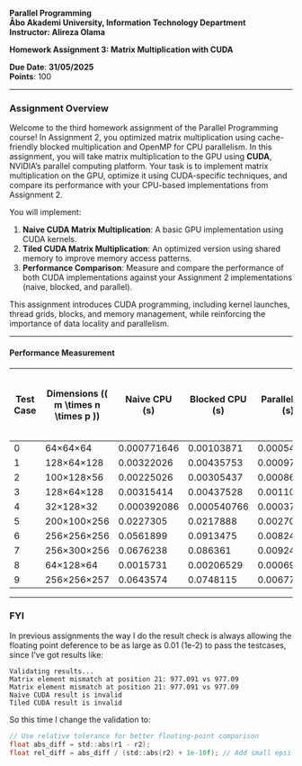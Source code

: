 **Parallel Programming**  
**Åbo Akademi University, Information Technology Department**  
**Instructor: Alireza Olama**

**Homework Assignment 3: Matrix Multiplication with CUDA**

**Due Date**: **31/05/2025**  
**Points**: 100

---

### Assignment Overview

Welcome to the third homework assignment of the Parallel Programming course!
In Assignment 2, you optimized matrix multiplication using cache-friendly blocked multiplication and OpenMP for CPU
parallelism. In this assignment, you will take matrix multiplication to the GPU using **CUDA**, NVIDIA’s parallel
computing platform. Your task is to implement matrix multiplication on the GPU, optimize it using CUDA-specific
techniques, and compare its performance with your CPU-based implementations from Assignment 2.

You will implement:

1. **Naive CUDA Matrix Multiplication**: A basic GPU implementation using CUDA kernels.
2. **Tiled CUDA Matrix Multiplication**: An optimized version using shared memory to improve memory access patterns.
3. **Performance Comparison**: Measure and compare the performance of both CUDA implementations against your Assignment
   2 implementations (naive, blocked, and parallel).

This assignment introduces CUDA programming, including kernel launches, thread grids, blocks, and memory management,
while reinforcing the importance of data locality and parallelism.

---

#### Performance Measurement


| Test Case | Dimensions (\( m \times n \times p \)) | Naive CPU (s) | Blocked CPU (s) | Parallel CPU (s) | Naive CUDA (s) | Tiled CUDA (s) | Tiled CUDA Speedup (vs. Naive CUDA) | Tiled CUDA Speedup (vs. Parallel CPU) |
|-----------|----------------------------------------|---------------|-----------------|------------------|----------------|----------------|-------------------------------------|---------------------------------------|
| 0 | 64×64×64 | 0.000771646 | 0.00103871 | 0.000543011 | 0.217056 | 0.00021424 | 1013.15x | 2.54x |
| 1 | 128×64×128 | 0.00322026 | 0.00435753 | 0.000974768 | 0.180308 | 0.00143795 | 125.39x | 0.68x |
| 2 | 100×128×56 | 0.00225026 | 0.00305437 | 0.000868726 | 0.192158 | 0.000141216 | 1360.74x | 6.15x |
| 3 | 128×64×128 | 0.00315414 | 0.00437528 | 0.00110228 | 0.192844 | 0.00144275 | 133.66x | 0.76x |
| 4 | 32×128×32 | 0.000392086 | 0.000540766 | 0.000374269 | 0.202216 | 0.00152822 | 132.32x | 0.24x |
| 5 | 200×100×256 | 0.0227305 | 0.0217888 | 0.0027006 | 0.186828 | 0.000112512 | 1660.52x | 24.00x |
| 6 | 256×256×256 | 0.0561899 | 0.0913475 | 0.0082478 | 0.20308 | 0.00013936 | 1457.23x | 59.19x |
| 7 | 256×300×256 | 0.0676238 | 0.086361 | 0.00924776 | 0.207222 | 0.00150822 | 137.39x | 6.13x |
| 8 | 64×128×64 | 0.0015731 | 0.00206529 | 0.000696908 | 0.201128 | 0.000156928 | 1281.66x | 4.44x |
| 9 | 256×256×257 | 0.0643574 | 0.0748115 | 0.00677648 | 0.185035 | 0.00155738 | 118.81x | 4.35x |

---

### FYI
In previous assignments the way I do the result check is always allowing the floating point deference to be as large as 0.01 (1e-2) to pass the testcases, since I've got results like:
```
Validating results...
Matrix element mismatch at position 21: 977.091 vs 977.09
Matrix element mismatch at position 21: 977.091 vs 977.09
Naive CUDA result is invalid
Tiled CUDA result is invalid
```
So this time I change the validation to:
```c
// Use relative tolerance for better floating-point comparison
float abs_diff = std::abs(r1 - r2);
float rel_diff = abs_diff / (std::abs(r2) + 1e-10f); // Add small epsilon to avoid division by zero
```